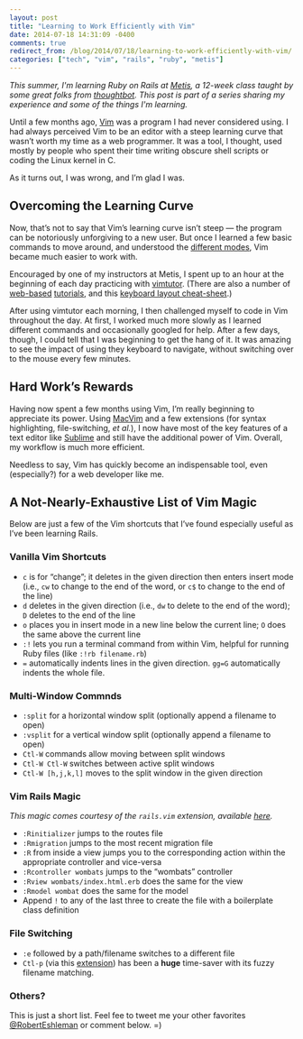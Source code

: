```yaml
---
layout: post
title: "Learning to Work Efficiently with Vim"
date: 2014-07-18 14:31:09 -0400
comments: true
redirect_from: /blog/2014/07/18/learning-to-work-efficiently-with-vim/
categories: ["tech", "vim", "rails", "ruby", "metis"]
---
```


*This summer, I'm learning Ruby on Rails at [Metis](http://www.thisismetis.com), a 12-week class taught by some great folks from [thoughtbot](http://www.thoughtbot.com). This post is part of a series sharing my experience and some of the things I'm learning.*

Until a few months ago, [Vim](http://en.wikipedia.org/wiki/Vim_%28text_editor%29) was a program I had never considered using. I had always perceived Vim to be an editor with a steep learning curve that wasn’t worth my time as a web programmer. It was a tool, I thought, used mostly by people who spent their time writing obscure shell scripts or coding the Linux kernel in C.

As it turns out, I was wrong, and I’m glad I was.

<!-- More -->

## Overcoming the Learning Curve

Now, that’s not to say that Vim’s learning curve isn’t steep — the program can be notoriously unforgiving to a new user. But once I learned a few basic commands to move around, and understood the [different modes](http://vimdoc.sourceforge.net/htmldoc/intro.html#vim-modes-intro), Vim became much easier to work with.

Encouraged by one of my instructors at Metis, I spent up to an hour at the beginning of each day practicing with [vimtutor](http://linuxcommand.org/man_pages/vimtutor1.html). (There are also a number of [web-based](http://vim-adventures.com/) [tutorials](http://www.openvim.com/tutorial.html), and this [keyboard layout cheat-sheet](http://www.viemu.com/vi-vim-cheat-sheet.gif).)

After using vimtutor each morning, I then challenged myself to code in Vim throughout the day. At first, I worked much more slowly as I learned different commands and occasionally googled for help. After a few days, though, I could tell that I was beginning to get the hang of it. It was amazing to see the impact of using they keyboard to navigate, without switching over to the mouse every few minutes.

## Hard Work’s Rewards

Having now spent a few months using Vim, I’m really beginning to appreciate its power. Using [MacVim](https://code.google.com/p/macvim/) and a few extensions (for syntax highlighting, file-switching, *et al.*), I now have most of the key features of a text editor like [Sublime](http://www.sublimetext.com/) and still have the additional power of Vim. Overall, my workflow is much more efficient.

Needless to say, Vim has quickly become an indispensable tool, even (especially?) for a web developer like me.

## A Not-Nearly-Exhaustive List of Vim Magic

Below are just a few of the Vim shortcuts that I’ve found especially useful as I’ve been learning Rails.

### Vanilla Vim Shortcuts

* `c` is for “change”; it deletes in the given direction then enters insert mode (i.e., `cw` to change to the end of the word, or `c$` to change to the end of the line)
* `d` deletes in the given direction (i.e., `dw` to delete to the end of the word); `D` deletes to the end of the line
* `o` places you in insert mode in a new line below the current line; `O` does the same above the current line
* `:!` lets you run a terminal command from within Vim, helpful for running Ruby files (like `:!rb filename.rb`)
* `=` automatically indents lines in the given direction. `gg=G` automatically indents the whole file.

### Multi-Window Commnds

* `:split` for a horizontal window split (optionally append a filename to open)
* `:vsplit` for a vertical window split (optionally append a filename to open)
* `Ctl-W` commands allow moving between split windows
* `Ctl-W Ctl-W` switches between active split windows
* `Ctl-W [h,j,k,l]` moves to the split window in the given direction

### Vim Rails Magic

*This magic comes courtesy of the `rails.vim` extension, available [here](https://github.com/tpope/vim-rails).*

* `:Rinitializer` jumps to the routes file
* `:Rmigration` jumps to the most recent migration file
* `:R` from inside a view jumps you to the corresponding action within the appropriate controller and vice-versa
* `:Rcontroller wombats` jumps to the “wombats” controller
* `:Rview wombats/index.html.erb` does the same for the view
* `:Rmodel wombat` does the same for the model
* Append `!` to any of the last three to create the file with a boilerplate class definition

### File Switching

* `:e` followed by a path/filename switches to a different file
* `Ctl-p` (via this [extension](https://github.com/kien/ctrlp.vim)) has been a **huge** time-saver with its fuzzy filename matching.

### Others?

This is just a short list. Feel fee to tweet me your other favorites [@RobertEshleman](https://twitter.com/RobertEshleman) or comment below. =)
